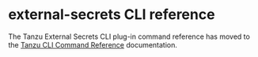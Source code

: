 # external-secrets CLI reference

The Tanzu External Secrets CLI plug-in command reference has moved to the [Tanzu CLI Command Reference](https://docs.vmware.com/en/VMware-Tanzu-CLI/1.0/tanzu-cli/command-ref.html) documentation.
